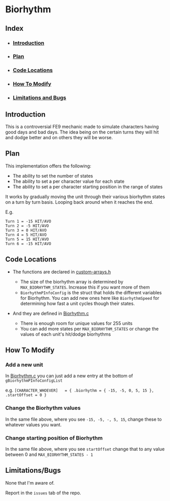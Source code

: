 # Biorhythm

##  Index 
- ### [Introduction](#Introduction)
- ### [Plan](#Plan)
- ### [Code Locations](#Code-Locations)
- ### [How To Modify](#How-To-Modify)
- ### [Limitations and Bugs](#Limitations-and-Bugs)

## Introduction

This is a controversial FE9 mechanic made to simulate characters having good days
and bad days. The idea being on the certain turns they will hit and dodge better and
on others they will be worse.

## Plan

This implementation offers the following:

- The ability to set the number of states
- The ability to set a per character value for each state
- The ability to set a per character starting position in the range of states

It works by gradually moving the unit through their various biorhythm states on
a turn by turn basis. Looping back around when it reaches the end.

E.g.

```
Turn 1 = -15 HIT/AVO
Turn 2 = -5 HIT/AVO
Turn 3 = 0 HIT/AVO
Turn 4 = 5 HIT/AVO
Turn 5 = 15 HIT/AVO
Turn 6 = -15 HIT/AVO
```

## Code Locations

- The functions are declared in [custom-arrays.h](../../include/jester_headers/custom-arrays.h)
    - The size of the biorhythm array is determined by ``MAX_BIORHYTHM_STATES``. Increase this if you want more of them
    - ``BiorhythmPInfoConfig`` is the struct that holds the different variables for Biorhythm. You can add new ones here like ``BiorhythmSpeed``
        for determining how fast a unit cycles though their states.

- And they are defined in [Biorhythm.c](../../Kernel/Wizardry/Misc/Biorhythm/Biorhythm.c)
    - There is enough room for unique values for 255 units
    - You can add more states per ``MAX_BIORHYTHM_STATES`` or change the values of each unit's hit/dodge biorhythms

## How To Modify

### Add a new unit

In [Biorhythm.c](../../Kernel/Wizardry/Misc/Biorhythm/Biorhythm.c) you can just add a new entry at the bottom of ``gBiorhythmPInfoConfigList``

e.g. 
```[CHARACTER_WHOEVER]   = { .biorhythm = { -15, -5, 0, 5, 15 }, .startOffset = 0 }```

### Change the Biorhythm values

In the same file above, where you see ``-15, -5, -, 5, 15``, change these to whatever values you want.

### Change starting position of Biorhythm

In the same file above, where you see ``startOffset`` change that to any value between 0 and ``MAX_BIORHYTHM_STATES - 1``

## Limitations/Bugs

None that I'm aware of.

Report in the ``issues`` tab of the repo.
